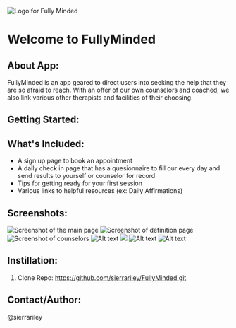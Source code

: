 ![Logo for Fully Minded](newlogo-2.png)
# Welcome to FullyMinded

## About App:
FullyMinded is an app geared to direct users into seeking the help that they are so afraid to reach. With an offer of our own counselors and coached, we also link various other therapists and facilities of their choosing. 

## Getting Started:

## What's Included:
- A sign up page to book an appointment
- A daily check in page that has a quesionnaire to fill our every day and send results to yourself or counselor for record
- Tips for getting ready for your first session
- Various links to helpful resources (ex: Daily Affirmations)


## Screenshots:
 ![Screenshot of the main page](main.png)
 ![Screenshot of definition page](definitions.png)
 ![Screenshot of counselors](counselors.png)
 ![Alt text](terms.png)
 ![](signUp.png)
 ![Alt text](checkIn.png)
 ![Alt text](viewpager.png)



## Instillation:
1. Clone Repo: https://github.com/sierrariley/FullyMinded.git

## Contact/Author:
@sierrariley

